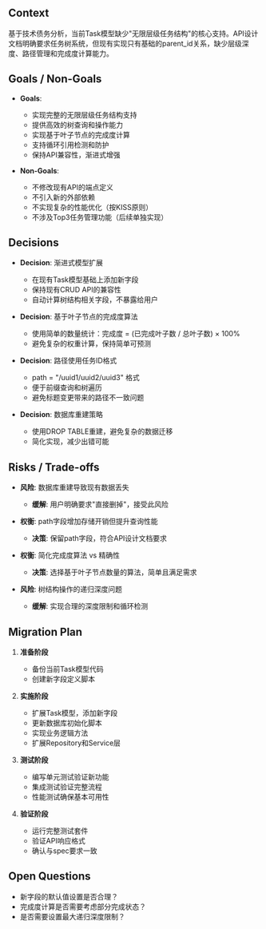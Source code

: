 ## Context

基于技术债务分析，当前Task模型缺少"无限层级任务结构"的核心支持。API设计文档明确要求任务树系统，但现有实现只有基础的parent_id关系，缺少层级深度、路径管理和完成度计算能力。

## Goals / Non-Goals

- **Goals**:
  - 实现完整的无限层级任务结构支持
  - 提供高效的树查询和操作能力
  - 实现基于叶子节点的完成度计算
  - 支持循环引用检测和防护
  - 保持API兼容性，渐进式增强

- **Non-Goals**:
  - 不修改现有API的端点定义
  - 不引入新的外部依赖
  - 不实现复杂的性能优化（按KISS原则）
  - 不涉及Top3任务管理功能（后续单独实现）

## Decisions

- **Decision**: 渐进式模型扩展
  - 在现有Task模型基础上添加新字段
  - 保持现有CRUD API的兼容性
  - 自动计算树结构相关字段，不暴露给用户

- **Decision**: 基于叶子节点的完成度算法
  - 使用简单的数量统计：完成度 = (已完成叶子数 / 总叶子数) × 100%
  - 避免复杂的权重计算，保持简单可预测

- **Decision**: 路径使用任务ID格式
  - path = "/uuid1/uuid2/uuid3" 格式
  - 便于前缀查询和树遍历
  - 避免标题变更带来的路径不一致问题

- **Decision**: 数据库重建策略
  - 使用DROP TABLE重建，避免复杂的数据迁移
  - 简化实现，减少出错可能

## Risks / Trade-offs

- **风险**: 数据库重建导致现有数据丢失
  - **缓解**: 用户明确要求"直接删掉"，接受此风险

- **权衡**: path字段增加存储开销但提升查询性能
  - **决策**: 保留path字段，符合API设计文档要求

- **权衡**: 简化完成度算法 vs 精确性
  - **决策**: 选择基于叶子节点数量的算法，简单且满足需求

- **风险**: 树结构操作的递归深度问题
  - **缓解**: 实现合理的深度限制和循环检测

## Migration Plan

1. **准备阶段**
   - 备份当前Task模型代码
   - 创建新字段定义脚本

2. **实施阶段**
   - 扩展Task模型，添加新字段
   - 更新数据库初始化脚本
   - 实现业务逻辑方法
   - 扩展Repository和Service层

3. **测试阶段**
   - 编写单元测试验证新功能
   - 集成测试验证完整流程
   - 性能测试确保基本可用性

4. **验证阶段**
   - 运行完整测试套件
   - 验证API响应格式
   - 确认与spec要求一致

## Open Questions

- 新字段的默认值设置是否合理？
- 完成度计算是否需要考虑部分完成状态？
- 是否需要设置最大递归深度限制？